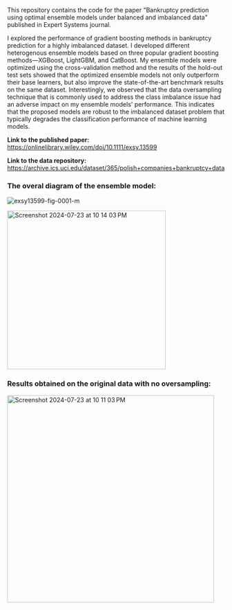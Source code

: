 
This repository contains the code for the paper "Bankruptcy prediction using optimal ensemble models under balanced and imbalanced data" published in Expert Systems journal.

I explored the performance of gradient boosting methods in bankruptcy prediction for a highly imbalanced dataset. I developed different heterogenous ensemble models based on three popular gradient boosting methods—XGBoost, LightGBM, and CatBoost. My ensemble models were optimized using the cross-validation method and the results of the hold-out test sets showed that the optimized ensemble models not only outperform their base learners, but also improve the state-of-the-art benchmark results on the same dataset. Interestingly, we observed that the data oversampling technique that is commonly used to address the class imbalance issue had an adverse impact on my ensemble models' performance. This indicates that the proposed models are robust to the imbalanced dataset problem that typically degrades the classification performance of machine learning models.

**Link to the published paper:**
https://onlinelibrary.wiley.com/doi/10.1111/exsy.13599

**Link to the data repository:**
https://archive.ics.uci.edu/dataset/365/polish+companies+bankruptcy+data

### **The overal diagram of the ensemble model:**


![exsy13599-fig-0001-m](https://github.com/user-attachments/assets/f1cf3ad3-1b76-41b0-8477-4ad04dfe4fd1)


<img width="367" alt="Screenshot 2024-07-23 at 10 14 03 PM" src="https://github.com/user-attachments/assets/1b569cd3-e3b8-4a0c-a507-9c24b2c0241d">


### **Results obtained on the original data with no oversampling:**

<img width="479" alt="Screenshot 2024-07-23 at 10 11 03 PM" src="https://github.com/user-attachments/assets/43ab0efb-fb32-4bea-9c11-4495303a3491">




